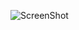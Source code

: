 ![ScreenShot](https://user-images.githubusercontent.com/34093736/36430337-3dc286f6-1655-11e8-8d0c-86211d44ee4e.png)
